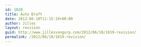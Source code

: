 ```yaml
---
id: 1020
title: Auto Draft
date: 2012-06-10T11:15:19+00:00
author: Jilles
layout: revision
guid: http://www.jillesvangurp.com/2012/06/10/1019-revision/
permalink: /2012/06/10/1019-revision/
---
```


